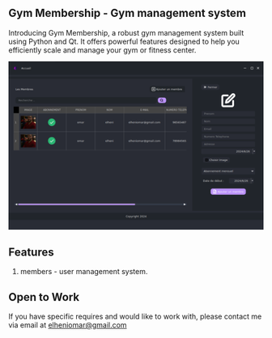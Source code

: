 ## Gym Membership -  Gym management system

Introducing Gym Membership, a robust gym management system built using Python and Qt. It offers powerful features designed to help you efficiently scale and manage your gym or fitness center.

![My Image](https://github.com/Omarelheni/gym-membership/blob/main/images/gym-member-app.png)

## Features

1. members - user management system.

## Open to Work

If you have specific requires and would like to work with, please contact me via email at elheniomar@gmail.com

